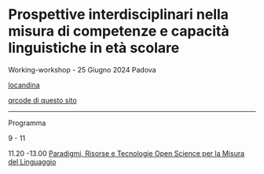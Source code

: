 # Prospettive interdisciplinari nella misura di competenze e capacità linguistiche in età scolare

Working-workshop - 25 Giugno 2024 
Padova

[locandina](https://github.com/francesco-vespignani/measuring-language-italian/blob/b6631d340dc0be76c8fd15a5cca9de9ae06ec7e8/Prospettive25062024.png)

[qrcode di questo sito](https://github.com/francesco-vespignani/measuring-language-italian/blob/e118097cddd8862417233adc5ad344f67a6e1ccd/sitoGiornata2506.png)

--------

Programma

9 - 11 [ ](strumenti.md)

11.20 -13.00 [Paradigmi, Risorse e Tecnologie Open Science per la Misura del Linguaggio](paradigmi-tecnologie-risorse.md)
